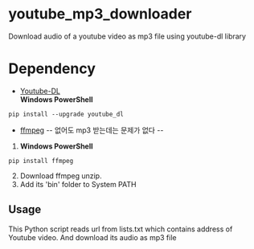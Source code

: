 # youtube_mp3_downloader
Download audio of a youtube video as mp3 file using youtube-dl library

# Dependency 
+ [Youtube-DL](https://rg3.github.io/youtube-dl/)  
**Windows PowerShell**
```
pip install --upgrade youtube_dl
```
+ [ffmpeg](https://www.ffmpeg.org/) -- 없어도 mp3 받는데는 문제가 없다 -- 
1. **Windows PowerShell**
```
pip install ffmpeg
```
2. Download ffmpeg unzip.
3. Add its 'bin' folder to System PATH 

## Usage
This Python script reads url from lists.txt which contains address of Youtube video.
And download its audio as mp3 file

